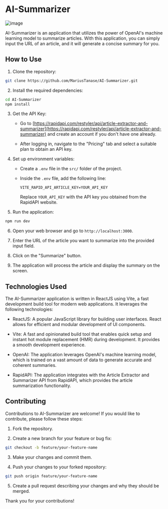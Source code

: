 # AI-Summarizer

![image](https://github.com/MariusTanase/AI-Summarizer/assets/86925685/59fd7ac1-0df3-4677-a21f-09c67d7d3e99)

AI-Summarizer is an application that utilizes the power of OpenAI's machine learning model to summarize articles. With this application, you can simply input the URL of an article, and it will generate a concise summary for you.

## How to Use

1. Clone the repository:

```bash
git clone https://github.com/MariusTanase/AI-Summarizer.git
```

2. Install the required dependencies:

```bash
cd AI-Summarizer
npm install
```

3. Get the API Key:

   - Go to [https://rapidapi.com/restyler/api/article-extractor-and-summarizer](https://rapidapi.com/restyler/api/article-extractor-and-summarizer) and create an account if you don't have one already.

   - After logging in, navigate to the "Pricing" tab and select a suitable plan to obtain an API key.

4. Set up environment variables:

   - Create a `.env` file in the `src/` folder of the project.

   - Inside the `.env` file, add the following line:

     ```
     VITE_RAPID_API_ARTICLE_KEY=YOUR_API_KEY
     ```

     Replace `YOUR_API_KEY` with the API key you obtained from the RapidAPI website.

5. Run the application:

```bash
npm run dev
```

6. Open your web browser and go to `http://localhost:3000`.

7. Enter the URL of the article you want to summarize into the provided input field.

8. Click on the "Summarize" button.

9. The application will process the article and display the summary on the screen.

## Technologies Used

The AI-Summarizer application is written in ReactJS using Vite, a fast development build tool for modern web applications. It leverages the following technologies:

- ReactJS: A popular JavaScript library for building user interfaces. React allows for efficient and modular development of UI components.

- Vite: A fast and opinionated build tool that enables quick setup and instant hot module replacement (HMR) during development. It provides a smooth development experience.

- OpenAI: The application leverages OpenAI's machine learning model, which is trained on a vast amount of data to generate accurate and coherent summaries.

- RapidAPI: The application integrates with the Article Extractor and Summarizer API from RapidAPI, which provides the article summarization functionality.

## Contributing

Contributions to AI-Summarizer are welcome! If you would like to contribute, please follow these steps:

1. Fork the repository.

2. Create a new branch for your feature or bug fix:

```bash
git checkout -b feature/your-feature-name
```

3. Make your changes and commit them.

4. Push your changes to your forked repository:

```bash
git push origin feature/your-feature-name
```

5. Create a pull request describing your changes and why they should be merged.

Thank you for your contributions!
